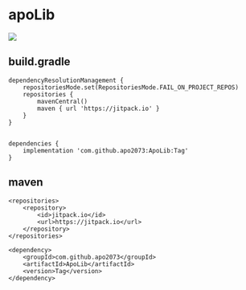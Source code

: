 # apoLib
[![](https://jitpack.io/v/apo2073/ApoLib.svg)](https://jitpack.io/#apo2073/ApoLib)

## build.gradle
```
dependencyResolutionManagement {
	repositoriesMode.set(RepositoriesMode.FAIL_ON_PROJECT_REPOS)
	repositories {
		mavenCentral()
		maven { url 'https://jitpack.io' }
	}
}


dependencies {
	implementation 'com.github.apo2073:ApoLib:Tag'
}
```

## maven
```
<repositories>
	<repository>
	    <id>jitpack.io</id>
	    <url>https://jitpack.io</url>
	</repository>
</repositories>

<dependency>
    <groupId>com.github.apo2073</groupId>
    <artifactId>ApoLib</artifactId>
    <version>Tag</version>
</dependency>
```